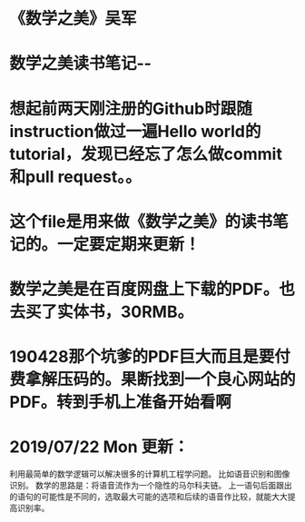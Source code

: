 # 《数学之美》吴军
# 数学之美读书笔记--
# 想起前两天刚注册的Github时跟随instruction做过一遍Hello world的tutorial，发现已经忘了怎么做commit和pull request。。
# 这个file是用来做《数学之美》的读书笔记的。一定要定期来更新！
# 数学之美是在百度网盘上下载的PDF。也去买了实体书，30RMB。
# 190428那个坑爹的PDF巨大而且是要付费拿解压码的。果断找到一个良心网站的PDF。转到手机上准备开始看啊
# 2019/07/22 Mon 更新： 
  利用最简单的数学逻辑可以解决很多的计算机工程学问题。
    比如语音识别和图像识别。
      数学的思路是：将语音流作为一个隐性的马尔科夫链。
        上一语句后面跟出的语句的可能性是不同的，选取最大可能的选项和后续的语音作比较，就能大大提高识别率。
        
